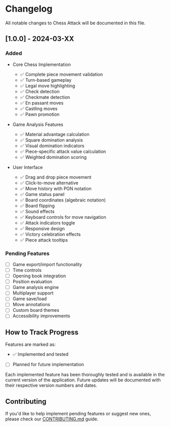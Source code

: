 # Changelog

All notable changes to Chess Attack will be documented in this file.

## [1.0.0] - 2024-03-XX

### Added

- Core Chess Implementation

  - ✅ Complete piece movement validation
  - ✅ Turn-based gameplay
  - ✅ Legal move highlighting
  - ✅ Check detection
  - ✅ Checkmate detection
  - ✅ En passant moves
  - ✅ Castling moves
  - ✅ Pawn promotion

- Game Analysis Features

  - ✅ Material advantage calculation
  - ✅ Square domination analysis
  - ✅ Visual domination indicators
  - ✅ Piece-specific attack value calculation
  - ✅ Weighted domination scoring

- User Interface
  - ✅ Drag and drop piece movement
  - ✅ Click-to-move alternative
  - ✅ Move history with PGN notation
  - ✅ Game status panel
  - ✅ Board coordinates (algebraic notation)
  - ✅ Board flipping
  - ✅ Sound effects
  - ✅ Keyboard controls for move navigation
  - ✅ Attack indicators toggle
  - ✅ Responsive design
  - ✅ Victory celebration effects
  - ✅ Piece attack tooltips

### Pending Features

- [ ] Game export/import functionality
- [ ] Time controls
- [ ] Opening book integration
- [ ] Position evaluation
- [ ] Game analysis engine
- [ ] Multiplayer support
- [ ] Game save/load
- [ ] Move annotations
- [ ] Custom board themes
- [ ] Accessibility improvements

## How to Track Progress

Features are marked as:

- ✅ Implemented and tested
- [ ] Planned for future implementation

Each implemented feature has been thoroughly tested and is available in the current version of the application. Future updates will be documented with their respective version numbers and dates.

## Contributing

If you'd like to help implement pending features or suggest new ones, please check our [CONTRIBUTING.md](CONTRIBUTING.md) guide.
